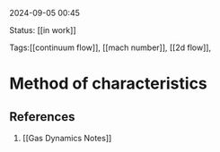 2024-09-05 00:45

Status: [[in work]]

Tags:[[continuum flow]], [[mach number]], [[2d flow]], 

# Method of characteristics



## References
1. [[Gas Dynamics Notes]]